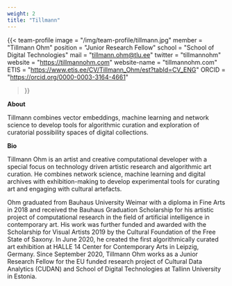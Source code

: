 ```yaml
---
weight: 2
title: "Tillmann"
---
```


{{< team-profile 
image = "/img/team-profile/tillmann.jpg"
member = "Tillmann Ohm"
position = "Junior Research Fellow"
school = "School of Digital Technologies"
mail = "tillmann.ohm@tlu.ee"
twitter = "tillmannohm"
website = "https://tillmannohm.com"
website-name = "tillmannohm.com"
ETIS = "https://www.etis.ee/CV/Tillmann_Ohm/est?tabId=CV_ENG"
ORCID = "https://orcid.org/0000-0003-3164-4661"
 >}}   

**About**
  
Tillmann combines vector embeddings, machine learning and network science to develop tools for algorithmic curation and exploration of curatorial possibility spaces of digital collections.
  

**Bio**  
  
Tillmann Ohm is an artist and creative computational developer with a special focus on technology driven artistic research and algorithmic art curation. He combines network science, machine learning and digital archives with exhibition-making to develop experimental tools for curating art and engaging with cultural artefacts.

Ohm graduated from Bauhaus University Weimar with a diploma in Fine Arts in 2018 and received the Bauhaus Graduation Scholarship for his artistic project of computational research in the field of artificial intelligence in contemporary art. His work was further funded and awarded with the Scholarship for Visual Artists 2019 by the Cultural Foundation of the Free State of Saxony. In June 2020, he created the first algorithmically curated art exhibition at HALLE 14 Center for Contemporary Arts in Leipzig, Germany. Since September 2020, Tillmann Ohm works as a Junior Research Fellow for the EU funded research project of Cultural Data Analytics (CUDAN) and School of Digital Technologies at Tallinn University in Estonia.